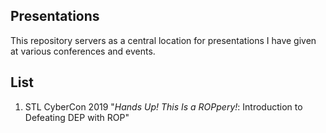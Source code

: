 Presentations
---
This repository servers as a central location for presentations I have given at various conferences and events.

List
--
1. STL CyberCon 2019 "_Hands Up! This Is a ROPpery!_: Introduction to Defeating DEP with ROP"

